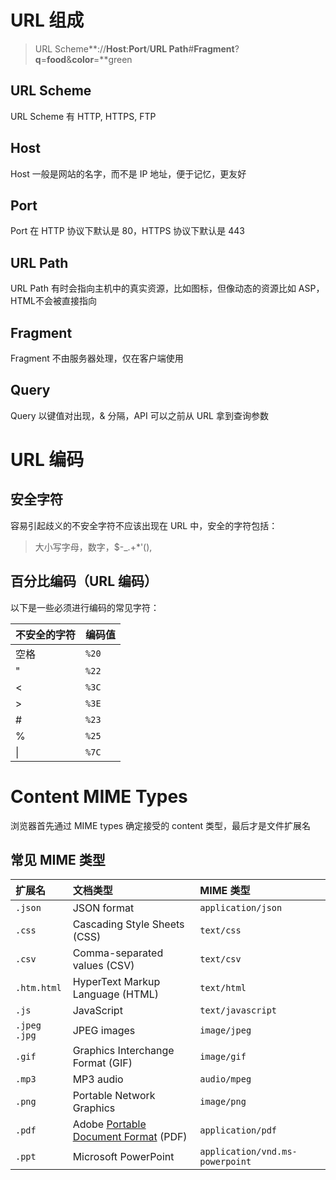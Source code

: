 # URL 组成



> URL Scheme**://**Host**:**Port**/**URL Path**#**Fragment**?**q**=**food**&**color**=**green



## URL Scheme

URL Scheme 有 HTTP, HTTPS, FTP



## Host

Host 一般是网站的名字，而不是 IP 地址，便于记忆，更友好



## Port

Port 在 HTTP 协议下默认是 80，HTTPS 协议下默认是 443



## URL Path 

URL Path 有时会指向主机中的真实资源，比如图标，但像动态的资源比如 ASP，HTML不会被直接指向



## Fragment 

Fragment 不由服务器处理，仅在客户端使用



## Query 

Query 以键值对出现，& 分隔，API 可以之前从 URL 拿到查询参数



# URL 编码



## 安全字符



容易引起歧义的不安全字符不应该出现在 URL 中，安全的字符包括：

> 大小写字母，数字，$-_.+*'(),



## 百分比编码（URL 编码）



以下是一些必须进行编码的常见字符：

| 不安全的字符 | 编码值 |
| :----------- | :----- |
| 空格         | `%20`  |
| "            | `%22`  |
| <            | `%3C`  |
| >            | `%3E`  |
| #            | `%23`  |
| %            | `%25`  |
| \|           | `%7C`  |



# Content MIME Types



浏览器首先通过 MIME types 确定接受的 content 类型，最后才是文件扩展名



## 常见 MIME 类型



| 扩展名         | 文档类型                                                     | MIME 类型                       |
| :------------- | :----------------------------------------------------------- | :------------------------------ |
| `.json`        | JSON format                                                  | `application/json`              |
| `.css`         | Cascading Style Sheets (CSS)                                 | `text/css`                      |
| `.csv`         | Comma-separated values (CSV)                                 | `text/csv`                      |
| `.htm.html`    | HyperText Markup Language (HTML)                             | `text/html`                     |
| `.js`          | JavaScript                                                   | `text/javascript`               |
| `.jpeg` `.jpg` | JPEG images                                                  | `image/jpeg`                    |
| `.gif`         | Graphics Interchange Format (GIF)                            | `image/gif`                     |
| `.mp3`         | MP3 audio                                                    | `audio/mpeg`                    |
| `.png`         | Portable Network Graphics                                    | `image/png`                     |
| `.pdf`         | Adobe [Portable Document Format](https://acrobat.adobe.com/us/en/why-adobe/about-adobe-pdf.html) (PDF) | `application/pdf`               |
| `.ppt`         | Microsoft PowerPoint                                         | `application/vnd.ms-powerpoint` |